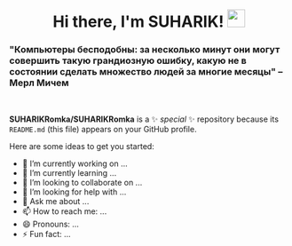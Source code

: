 <h1 align="center">Hi there, I'm SUHARIK! <img src="https://github.com/blackcater/blackcater/raw/main/images/Hi.gif" height="32"/></h1>
<h3>"Компьютеры бесподобны: за несколько минут они могут совершить такую грандиозную ошибку, какую не в состоянии сделать множество людей за многие месяцы" – Мерл Мичем</h3>
<p><br></p>

**SUHARIKRomka/SUHARIKRomka** is a ✨ _special_ ✨ repository because its `README.md` (this file) appears on your GitHub profile.

Here are some ideas to get you started:

- 🔭 I’m currently working on ...
- 🌱 I’m currently learning ...
- 👯 I’m looking to collaborate on ...
- 🤔 I’m looking for help with ...
- 💬 Ask me about ...
- 📫 How to reach me: ...
- 😄 Pronouns: ...
- ⚡ Fun fact: ...
